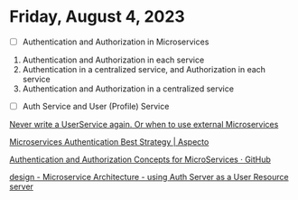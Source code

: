 # Friday, August 4, 2023

- [ ] Authentication and Authorization in Microservices

1. Authentication and Authorization in each service
2. Authentication in a centralized service, and Authorization in each service
3. Authentication and Authorization in a centralized service


- [ ] Auth Service and User (Profile) Service

[Never write a UserService again. Or when to use external Microservices](https://blog.softwaremill.com/never-write-a-userservice-again-d771e10265d)

[Microservices Authentication Best Strategy | Aspecto](https://www.aspecto.io/blog/microservices-authentication-strategies-theory-to-practice/)

[Authentication and Authorization Concepts for MicroServices · GitHub](https://gist.github.com/andineck/0ed33faf686560f71234)

[design - Microservice Architecture - using Auth Server as a User Resource server](https://softwareengineering.stackexchange.com/questions/366815/microservice-architecture-using-auth-server-as-a-user-resource-server)